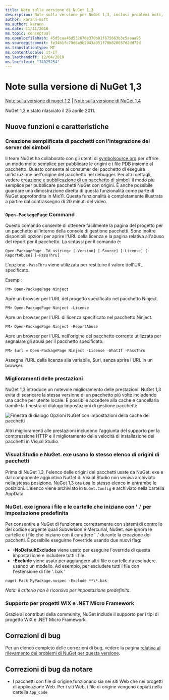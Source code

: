 ```yaml
---
title: Note sulla versione di NuGet 1,3
description: Note sulla versione per NuGet 1,3, inclusi problemi noti, correzioni di bug, funzionalità aggiunte e DCR.
author: karann-msft
ms.author: karann
ms.date: 11/11/2016
ms.topic: conceptual
ms.openlocfilehash: 45d5caa46d532670e370b81f675663b3c5aaaa95
ms.sourcegitcommit: fe34b1fc79d6a9b2943a951f70b820037d2dd72d
ms.translationtype: MT
ms.contentlocale: it-IT
ms.lasthandoff: 12/04/2019
ms.locfileid: "74825254"
---
```

# <a name="nuget-13-release-notes"></a>Note sulla versione di NuGet 1,3

[Note sulla versione di nuget 1,2](../release-notes/nuget-1.2.md) | [Note sulla versione di NuGet 1,4](../release-notes/nuget-1.4.md)

NuGet 1,3 è stato rilasciato il 25 aprile 2011.

## <a name="new-features"></a>Nuove funzioni e caratteristiche

### <a name="streamlined-package-creation-with-symbol-server-integration"></a>Creazione semplificata di pacchetti con l'integrazione del server dei simboli

Il team NuGet ha collaborato con gli utenti di [symbolsource.org](http://www.symbolsource.org/) per offrire un modo molto semplice per pubblicare le origini e i file PDB insieme al pacchetto. Questo consente ai consumer del pacchetto di eseguire un'istruzione nell'origine del pacchetto nel debugger. Per altri dettagli, vedere [creazione e pubblicazione di un pacchetto di simboli](../create-packages/symbol-packages.md) il modo più semplice per pubblicare pacchetti NuGet con origini. È anche possibile guardare una dimostrazione diretta di questa funzionalità come parte di NuGet approfondita in Mix11. Questa funzionalità è completamente illustrata a partire dal contrassegno di 20 minuti del video.

### <a name="open-packagepage-command"></a>`Open-PackagePage` Command

Questo comando consente di ottenere facilmente la pagina del progetto per un pacchetto all'interno della console di gestione pacchetti. Sono inoltre disponibili opzioni per aprire l'URL della licenza e la pagina relativa all'abuso del report per il pacchetto.
La sintassi per il comando è:

    Open-PackagePage -Id <string> [-Version] [-Source] [-License] [-ReportAbuse] [-PassThru]

L'opzione `-PassThru` viene utilizzata per restituire il valore dell'URL specificato.

Esempi:

    PM> Open-PackagePage Ninject

Apre un browser per l'URL del progetto specificato nel pacchetto Ninject.

    PM> Open-PackagePage Ninject -License

Apre un browser per l'URL di licenza specificato nel pacchetto Ninject.

    PM> Open-PackagePage Ninject -ReportAbuse

Apre un browser per l'URL nell'origine del pacchetto corrente utilizzata per segnalare gli abusi per il pacchetto specificato.

    PM> $url = Open-PackagePage Ninject -License -WhatIf -PassThru

Assegna l'URL della licenza alla variabile, $url, senza aprire l'URL in un browser.

### <a name="performance-improvements"></a>Miglioramenti delle prestazioni

NuGet 1,3 introduce un notevole miglioramento delle prestazioni. NuGet 1,3 evita di scaricare la stessa versione di un pacchetto più volte includendo una cache per utente locale. È possibile accedere alla cache e cancellarla tramite la finestra di dialogo Impostazioni di gestione pacchetti:

![Finestra di dialogo Opzioni NuGet con impostazioni della cache dei pacchetti](./media/nuget-options.png)

Altri miglioramenti alle prestazioni includono l'aggiunta del supporto per la compressione HTTP e il miglioramento della velocità di installazione dei pacchetti in Visual Studio.

### <a name="visual-studio-and-nugetexe-uses-the-same-list-of-package-sources"></a>Visual Studio e NuGet. exe usano lo stesso elenco di origini di pacchetti

Prima di NuGet 1,3, l'elenco delle origini dei pacchetti usate da NuGet. exe e dal componente aggiuntivo NuGet di Visual Studio non veniva archiviato nella stessa posizione. NuGet 1,3 ora usa lo stesso elenco in entrambe le posizioni. L'elenco viene archiviato in `NuGet.Config` e archiviato nella cartella AppData.

### <a name="nugetexe-ignores-files-and-folders-that-start-with--by-default"></a>NuGet. exe ignora i file e le cartelle che iniziano con ' .' per impostazione predefinita

Per consentire a NuGet di funzionare correttamente con sistemi di controllo del codice sorgente quali Subversion e Mercurial, NuGet. exe ignora le cartelle e i file che iniziano con il carattere ' .' durante la creazione dei pacchetti. È possibile eseguirne l'override usando due nuovi flag:

* __-NoDefaultExcludes__ viene usato per eseguire l'override di questa impostazione e includere tutti i file.
* __-Exclude__ viene usato per aggiungere altri file o cartelle da escludere usando un modello. Ad esempio, per escludere tutti i file con l'estensione di file '. bak '

```cli
nuget Pack MyPackage.nuspec -Exclude **\*.bak
```  

_Nota: il criterio non è ricorsivo per impostazione predefinita._

### <a name="support-for-wix-projects-and-the-net-micro-framework"></a>Supporto per progetti WiX e .NET Micro Framework

Grazie ai contributi della community, NuGet include il supporto per i tipi di progetto WiX e .NET Micro Framework.

## <a name="bug-fixes"></a>Correzioni di bug

Per un elenco completo delle correzioni di bug, vedere la pagina [relativa al rilevamento dei problemi di NuGet per questa versione](http://nuget.codeplex.com/workitem/list/advanced?keyword=&status=All&type=All&priority=All&release=NuGet%201.3&assignedTo=All&component=All&sortField=LastUpdatedDate&sortDirection=Descending&page=0).

## <a name="bug-fixes-worth-noting"></a>Correzioni di bug da notare

* I pacchetti con file di origine funzionano sia nei siti Web che nei progetti di applicazione Web.
Per i siti Web, i file di origine vengono copiati nella cartella `App_Code`
